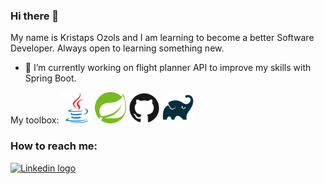 ### Hi there 👋

My name is Kristaps Ozols and I am learning to become a better Software Developer. Always open to learning something new. 

- 🔭 I’m currently working on flight planner API to improve my skills with Spring Boot.

My toolbox:
<img src="https://github.com/devicons/devicon/blob/master/icons/java/java-original.svg" alt="Java logo" width="50" height="50" />
<img src="https://github.com/devicons/devicon/blob/master/icons/spring/spring-original.svg" alt="Spring logo" width="50" height="50" />
<img src="https://github.com/devicons/devicon/blob/master/icons/github/github-original.svg" alt="Github logo" width="50" height="50" />
<img src="https://github.com/devicons/devicon/blob/master/icons/gradle/gradle-plain.svg" alt="Gradle logo" width="50" height="50" />



### How to reach me: 
[![Linkedin logo](https://github.com/hussainweb/hussainweb/blob/main/icons/linkedin.png)](https://www.linkedin.com/in/kristaps-ozols/)



<!--
**kristapsozy/kristapsozy** is a ✨ _special_ ✨ repository because its `README.md` (this file) appears on your GitHub profile.

Here are some ideas to get you started:

- 🔭 I’m currently working on ...
- 🌱 I’m currently learning ...
- 👯 I’m looking to collaborate on ...
- 🤔 I’m looking for help with ...
- 💬 Ask me about ...
- 📫 How to reach me: ...
- 😄 Pronouns: ...
- ⚡ Fun fact: ...
-->

